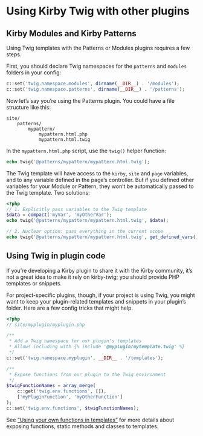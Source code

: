 Using Kirby Twig with other plugins
===================================


Kirby Modules and Kirby Patterns
--------------------------------

Using Twig templates with the Patterns or Modules plugins requires a few steps.

First, you should declare Twig namespaces for the `patterns` and `modules` folders in your config:

```php
c::set('twig.namespace.modules', dirname(__DIR__) . '/modules');
c::set('twig.namespace.patterns', dirname(__DIR__) . '/patterns');
```

Now let’s say you’re using the Patterns plugin. You could have a file structure like this:

```
site/
    patterns/
        mypattern/
            mypattern.html.php
            mypattern.html.twig
```

In the `mypattern.html.php` script, use the `twig()` helper function:

```php
echo twig('@patterns/mypattern/mypattern.html.twig');
```

The Twig template will have access to the `kirby`, `site` and `page` variables, and to any variable defined in the page’s controller. But if you defined other variables for your Module or Pattern, they won’t be automatically passed to the Twig template. Two solutions:

```php
<?php
// 1. Explicitly pass variables to the Twig template
$data = compact('myVar', 'myOtherVar');
echo twig('@patterns/mypattern/mypattern.html.twig', $data);

// 2. Nuclear option: pass everything in the current scope
echo twig('@patterns/mypattern/mypattern.html.twig', get_defined_vars());
```


Using Twig in plugin code
-------------------------

If you’re developing a Kirby plugin to share it with the Kirby community, it’s not a great idea to make it rely on kirby-twig; you should provide PHP templates or snippets.

For project-specific plugins, though, if your project is using Twig, you might want to keep your plugin-related templates and snippets in your plugin’s folder. Here are a few config tricks that might help.

```php
<?php
// site/myplugin/myplugin.php

/**
 * Add a Twig namespace for our plugin's templates
 * Allows including with {% include '@myplugin/mytemplate.twig' %}
 */
c::set('twig.namespace.myplugin', __DIR__ . '/templates');

/**
 * Expose functions from our plugin to the Twig environment
 */
$twigFunctionNames = array_merge(
    c::get('twig.env.functions', []),
    ['myPluginFunction', 'myOtherFunction']
);
c::set('twig.env.functions', $twigFunctionNames);
```

See [“Using your own functions in templates”](functions.md) for more details about exposing functions, static methods and classes to templates.
